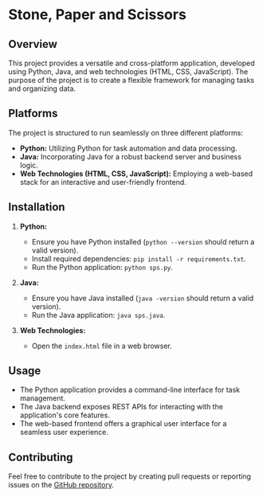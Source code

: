 # Stone, Paper and Scissors

## Overview
This project provides a versatile and cross-platform application, developed using Python, Java, and web technologies (HTML, CSS, JavaScript). The purpose of the project is to create a flexible framework for managing tasks and organizing data.

## Platforms
The project is structured to run seamlessly on three different platforms:
- **Python:** Utilizing Python for task automation and data processing.
- **Java:** Incorporating Java for a robust backend server and business logic.
- **Web Technologies (HTML, CSS, JavaScript):** Employing a web-based stack for an interactive and user-friendly frontend.

## Installation
1. **Python:**
   - Ensure you have Python installed (`python --version` should return a valid version).
   - Install required dependencies: `pip install -r requirements.txt`.
   - Run the Python application: `python sps.py`.

2. **Java:**
   - Ensure you have Java installed (`java -version` should return a valid version).
   - Run the Java application: `java sps.java`.

3. **Web Technologies:**
   - Open the `index.html` file in a web browser.

## Usage
- The Python application provides a command-line interface for task management.
- The Java backend exposes REST APIs for interacting with the application's core features.
- The web-based frontend offers a graphical user interface for a seamless user experience.

## Contributing
Feel free to contribute to the project by creating pull requests or reporting issues on the [GitHub repository](https://github.com/abdullahfirdowsi/stone-paper-scissor/issues).
